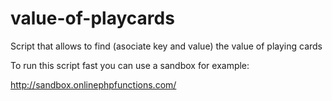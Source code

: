 # value-of-playcards
Script that allows to find (asociate key and value) the value of playing cards

To run this script fast you can use a sandbox for example:

http://sandbox.onlinephpfunctions.com/
